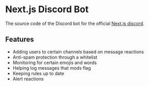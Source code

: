 # Next.js Discord Bot

The source code of the Discord bot for the official [Next.js discord](https://nextjs.org/discord).

## Features

- Adding users to certain channels based on message reactions
- Anti-spam protection through a whitelist
- Monitoring for certain emojis and words
- Helping log messages that mods flag
- Keeping rules up to date
- Alert reactions
